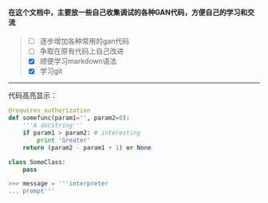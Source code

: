 #### 在这个文档中，主要放一些自己收集调试的各种GAN代码，方便自己的学习和交流
>- [ ] 逐步增加各种常用的gan代码
>- [ ] 争取在原有代码上自己改进
>- [x] 顺便学习markdown语法
>- [x] 学习git
---
代码高亮显示：
```python
@requires_authorization
def somefunc(param1='', param2=0):
    '''A docstring'''
    if param1 > param2: # interesting
        print 'Greater'
    return (param2 - param1 + 1) or None

class SomeClass:
    pass

>>> message = '''interpreter
... prompt'''
```
